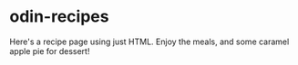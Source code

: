 # odin-recipes

Here's a recipe page using just HTML. Enjoy the meals, and some caramel apple pie for dessert!
